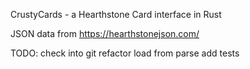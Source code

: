 CrustyCards - a Hearthstone Card interface in Rust

JSON data from https://hearthstonejson.com/

TODO:
check into git
refactor load from parse
add tests